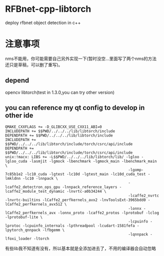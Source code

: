 # RFBnet-cpp-libtorch
deploy rfbnet object detection in c++

# 注意事项
nms不能用，你可能需要自己另外实现一下(暂时没空...里面写了两个nms的方法还只是草稿，可以删了重写)。

## depend
opencv
libtorch(test in 1.3.0,you can try other version)

## you can reference my qt config to develop in other ide
```
QMAKE_CXXFLAGS += -D_GLIBCXX_USE_CXX11_ABI=0
INCLUDEPATH += $$PWD/../../../lib/libtorch/include
DEPENDPATH += $$PWD/../../../lib/libtorch/include
INCLUDEPATH += $$PWD/../../../lib/libtorch/include/torch/csrc/api/include
DEPENDPATH += $$PWD/../../../lib/libtorch/include/torch/csrc/api/include
unix:!macx: LIBS += -L$$PWD/../../../lib/libtorch/lib/ -lgloo -lgloo_cuda -lasmjit -lgmock -lbenchmark -lgmock_main -lbenchmark_main \
                                                        -lgomp-7c85b1e2 -lc10_cuda -lgtest -lc10d -lgtest_main -lc10d_cuda_test -lmkldnn -lc10 -lnnpack \
                                                        -lcaffe2_detectron_ops_gpu -lnnpack_reference_layers -lcaffe2_module_test_dynamic -lnvrtc-a0b34244 \
                                                        -lcaffe2_nvrtc -lnvrtc-builtins -lCaffe2_perfkernels_avx2 -lnvToolsExt-3965bdd0 -lCaffe2_perfkernels_avx512 \
                                                        -lonnx -lCaffe2_perfkernels_avx -lonnx_proto -lcaffe2_protos -lprotobuf -lclog -lprotobuf-lite \
                                                        -lcpuinfo -lprotoc -lcpuinfo_internals -lpthreadpool -lcudart-1581fefa -lpytorch_qnnpack -lfbgemm \
                                                        -lqnnpack -lfoxi_loader -ltorch
```
有些lib我不知道有没有，所以基本就是全添加进去了，不用的编译器会自动忽略
